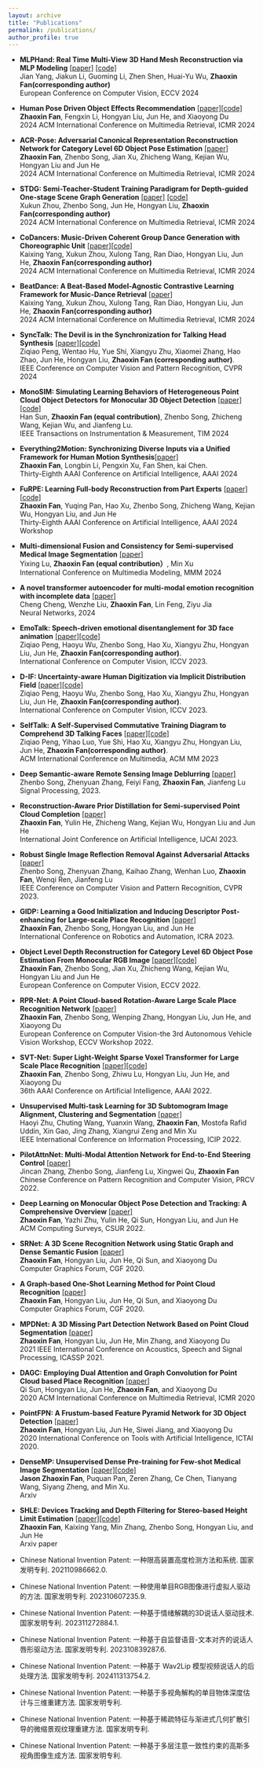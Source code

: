 ```yaml
---
layout: archive
title: "Publications"
permalink: /publications/
author_profile: true
---
```


* **MLPHand: Real Time Multi-View 3D Hand Mesh Reconstruction via MLP Modeling** [[paper]](https://arxiv.org/pdf/2406.16137) [[code]](https://github.com/jackyyang9/MLPHand)    
Jian Yang, Jiakun Li, Guoming Li, Zhen Shen, Huai-Yu Wu, **Zhaoxin Fan(corresponding author)**  
European Conference on Computer Vision, ECCV 2024

* **Human Pose Driven Object Effects Recommendation** [[paper]](https://arxiv.org/pdf/2209.08353.pdf)[[code]](https://github.com/FengxinLee/PoseRec)    
**Zhaoxin Fan**, Fengxin Li, Hongyan Liu, Jun He, and Xiaoyong Du  
2024 ACM International Conference on Multimedia Retrieval, ICMR 2024

* **ACR-Pose: Adversarial Canonical Representation Reconstruction Network for Category Level 6D Object Pose Estimation** [[paper]](https://arxiv.org/pdf/2111.10524.pdf)    
**Zhaoxin Fan**, Zhenbo Song, Jian Xu, Zhicheng Wang, Kejian Wu, Hongyan Liu and Jun He  
2024 ACM International Conference on Multimedia Retrieval, ICMR 2024


* **STDG: Semi-Teacher-Student Training Paradigram for Depth-guided One-stage Scene Graph Generation** [[paper]](https://arxiv.org/pdf/2309.08179.pdf) [[code]](https://github.com/zxk19981227/STDG)  
Xukun Zhou, Zhenbo Song, Jun He, Hongyan Liu, **Zhaoxin Fan(corresponding author)**  
2024 ACM International Conference on Multimedia Retrieval, ICMR 2024

* **CoDancers: Music-Driven Coherent Group Dance Generation with Choreographic Unit** [[paper]](https://dl.acm.org/doi/pdf/10.1145/3652583.3657998?casa_token=RD6esGQp39QAAAAA:mt64fM_vaz605hD5j6WBNBUELNVlzYBfxwsBNhhoS0NnLDxW4wyYIDrY0m5yxnT6Ykr6wi2fi5nOy0Y)[[code]](https://github.com/XulongT/CoDancers)   
Kaixing Yang, Xukun Zhou, Xulong Tang, Ran Diao, Hongyan Liu, Jun He, **Zhaoxin Fan(corresponding author)**  
2024 ACM International Conference on Multimedia Retrieval, ICMR 2024

* **BeatDance: A Beat-Based Model-Agnostic Contrastive Learning Framework for Music-Dance Retrieval** [[paper]](https://arxiv.org/pdf/2310.10300.pdf)    
Kaixing Yang, Xukun Zhou, Xulong Tang, Ran Diao, Hongyan Liu, Jun He, **Zhaoxin Fan(corresponding author)**  
2024 ACM International Conference on Multimedia Retrieval, ICMR 2024


* **SyncTalk: The Devil is in the Synchronization for Talking Head Synthesis** [[paper]](https://arxiv.org/pdf/2311.17590.pdf)[[code]](https://github.com/ZiqiaoPeng/SyncTalk)  
Ziqiao Peng, Wentao Hu, Yue Shi, Xiangyu Zhu, Xiaomei Zhang, Hao Zhao, Jun He, Hongyan Liu, **Zhaoxin Fan (corresponding author)**.  
IEEE Conference on Computer Vision and Pattern Recognition, CVPR 2024

* **MonoSIM: Simulating Learning Behaviors of Heterogeneous Point Cloud Object Detectors for Monocular 3D Object Detection** [[paper]](https://arxiv.org/pdf/2208.09446.pdf) [[code]](https://github.com/sunh18/MonoSIM)   
Han Sun, **Zhaoxin Fan (equal contribution)**, Zhenbo Song, Zhicheng Wang, Kejian Wu, and Jianfeng Lu.  
IEEE Transactions on Instrumentation & Measurement, TIM 2024

* **Everything2Motion: Synchronizing Diverse Inputs via a Unified Framework for Human Motion Synthesis**[[paper]](https://ojs.aaai.org/index.php/AAAI/article/view/27936)  
**Zhaoxin Fan**, Longbin Li, Pengxin Xu, Fan Shen, kai Chen.  
Thirty-Eighth AAAI Conference on Artificial Intelligence, AAAI 2024

* **FuRPE: Learning Full-body Reconstruction from Part Experts** [[paper]](https://arxiv.org/pdf/2212.00731.pdf)[[code]](https://github.com/indigo-99/FuRPE)    
**Zhaoxin Fan**, Yuqing Pan, Hao Xu, Zhenbo Song, Zhicheng Wang, Kejian Wu, Hongyan Liu, and Jun He  
Thirty-Eighth AAAI Conference on Artificial Intelligence, AAAI 2024 Workshop

* **Multi-dimensional Fusion and Consistency for Semi-supervised Medical Image Segmentation** [[paper]](https://arxiv.org/pdf/2309.06618.pdf)    
Yixing Lu, **Zhaoxin Fan (equal contribution）**, Min Xu  
International Conference on Multimedia Modeling, MMM 2024

* **A novel transformer autoencoder for multi-modal emotion recognition with incomplete data** [[paper]](https://www.sciencedirect.com/science/article/pii/S089360802400025X?casa_token=adiVdzjLKUsAAAAA:2wBEqdxXN0qWvMjNQmyBENFLP1G6r4on2P63VmbOhkAfE4vUe0V56XgAjPyRQ7nE8drvaLN8-8Sp)    
Cheng Cheng, Wenzhe Liu, **Zhaoxin Fan**, Lin Feng, Ziyu Jia  
Neural Networks, 2024

* **EmoTalk: Speech-driven emotional disentanglement for 3D face animation** [[paper]](https://arxiv.org/pdf/2303.11089.pdf)[[code]](https://github.com/ZiqiaoPeng/EmoTalk)   
Ziqiao Peng, Haoyu Wu, Zhenbo Song, Hao Xu, Xiangyu Zhu, Hongyan Liu, Jun He, **Zhaoxin Fan(corresponding author)**.  
International Conference on Computer Vision, ICCV 2023.

* **D-IF: Uncertainty-aware Human Digitization via Implicit Distribution Field** [[paper]](https://arxiv.org/pdf/2308.08857.pdf)[[code]](https://github.com/psyai-net/D-IF_release)   
Ziqiao Peng, Haoyu Wu, Zhenbo Song, Hao Xu, Xiangyu Zhu, Hongyan Liu, Jun He, **Zhaoxin Fan(corresponding author)**.  
International Conference on Computer Vision, ICCV 2023.



* **SelfTalk: A Self-Supervised Commutative Training Diagram to Comprehend 3D Talking Faces** [[paper]](https://arxiv.org/pdf/2306.10799.pdf)[[code]](https://github.com/psyai-net/SelfTalk_release)  
Ziqiao Peng, Yihao Luo, Yue Shi, Hao Xu, Xiangyu Zhu, Hongyan Liu, Jun He, **Zhaoxin Fan(corresponding author)**.  
ACM International Conference on Multimedia, ACM MM 2023


* **Deep Semantic-aware Remote Sensing Image Deblurring** [[paper]](https://www.sciencedirect.com/science/article/abs/pii/S0165168423001822)  
Zhenbo Song, Zhenyuan Zhang, Feiyi Fang, **Zhaoxin Fan**, Jianfeng Lu  
Signal Processing, 2023.

* **Reconstruction-Aware Prior Distillation for Semi-supervised Point Cloud Completion** [[paper]](https://arxiv.org/pdf/2204.09186.pdf)  
**Zhaoxin Fan**, Yulin He, Zhicheng Wang, Kejian Wu, Hongyan Liu and Jun He  
International Joint Conference on Artificial Intelligence, IJCAI 2023.

* **Robust Single Image Reflection Removal Against Adversarial Attacks** [[paper]](https://openaccess.thecvf.com/content/CVPR2023/papers/Song_Robust_Single_Image_Reflection_Removal_Against_Adversarial_Attacks_CVPR_2023_paper.pdf)    
Zhenbo Song, Zhenyuan Zhang, Kaihao Zhang, Wenhan Luo, **Zhaoxin Fan**, Wenqi Ren, Jianfeng Lu   
IEEE Conference on Computer Vision and Pattern Recognition, CVPR 2023.


* **GIDP: Learning a Good Initialization and Inducing Descriptor Post-enhancing for Large-scale Place Recognition** [[paper]](https://arxiv.org/pdf/2209.11488.pdf)    
**Zhaoxin Fan**, Zhenbo Song, Hongyan Liu, and Jun He  
International Conference on Robotics and Automation, ICRA 2023.

* **Object Level Depth Reconstruction for Category Level 6D Object Pose Estimation From Monocular RGB Image** [[paper]](https://arxiv.org/pdf/2204.01586.pdf)[[code]](https://github.com/FANzhaoxin666/OLD_Net_release)       
**Zhaoxin Fan**, Zhenbo Song, Jian Xu, Zhicheng Wang, Kejian Wu, Hongyan Liu and Jun He  
European Conference on Computer Vision, ECCV 2022.


* **RPR-Net: A Point Cloud-based Rotation-Aware Large Scale Place Recognition Network** [[paper]](https://arxiv.org/pdf/2108.12790.pdf)    
**Zhaoxin Fan**, Zhenbo Song, Wenping Zhang, Hongyan Liu, Jun He, and Xiaoyong Du  
European Conference on Computer Vision-the 3rd Autonomous Vehicle Vision Workshop, ECCV Workshop 2022.


* **SVT-Net: Super Light-Weight Sparse Voxel Transformer for Large Scale Place Recognition** [[paper]](https://arxiv.org/pdf/2105.00149.pdf)[[code]](https://github.com/ZhenboSong/SVTNet)    
**Zhaoxin Fan**, Zhenbo Song, Zhiwu Lu, Hongyan Liu, Jun He, and Xiaoyong Du  
36th AAAI Conference on Artificial Intelligence, AAAI 2022.


* **Unsupervised Multi-task Learning for 3D Subtomogram Image Alignment, Clustering and Segmentation** [[paper]](https://repository.kaust.edu.sa/server/api/core/bitstreams/97ddabc6-8dde-403c-a7f2-4da45368545f/content)      
Haoyi Zhu, Chuting Wang, Yuanxin Wang, **Zhaoxin Fan**, Mostofa Rafid Uddin, Xin Gao, Jing Zhang, Xiangrui Zeng and Min Xu  
IEEE International Conference on Information Processing, ICIP 2022.

* **PilotAttnNet: Multi-Modal Attention Network for End-to-End Steering Control** [[paper]](https://link.springer.com/chapter/10.1007/978-3-031-18913-5_14)      
Jincan Zhang, Zhenbo Song, Jianfeng Lu, Xingwei Qu, **Zhaoxin Fan**  
Chinese Conference on Pattern Recognition and Computer Vision, PRCV  2022.



* **Deep Learning on Monocular Object Pose Detection and Tracking: A Comprehensive Overview** [[paper]](https://arxiv.org/pdf/2105.14291.pdf)  
**Zhaoxin Fan**, Yazhi Zhu, Yulin He, Qi Sun, Hongyan Liu, and Jun He  
ACM Computing Surveys, CSUR 2022.

* **SRNet: A 3D Scene Recognition Network using Static Graph and Dense Semantic Fusion** [[paper]](https://onlinelibrary.wiley.com/doi/abs/10.1111/cgf.14146)    
**Zhaoxin Fan**, Hongyan Liu, Jun He, Qi Sun, and Xiaoyong Du  
Computer Graphics Forum, CGF 2020. 


* **A Graph‐based One‐Shot Learning Method for Point Cloud Recognition** [[paper]](https://onlinelibrary.wiley.com/doi/abs/10.1111/cgf.14147)    
**Zhaoxin Fan**, Hongyan Liu, Jun He, Qi Sun, and Xiaoyong Du  
Computer Graphics Forum, CGF 2020.


* **MPDNet: A 3D Missing Part Detection Network Based on Point Cloud Segmentation** [[paper]](https://ieeexplore.ieee.org/abstract/document/9414867/)  
**Zhaoxin Fan**, Hongyan Liu, Jun He, Min Zhang, and Xiaoyong Du  
2021 IEEE International Conference on Acoustics, Speech and Signal Processing, ICASSP 2021.


* **DAGC: Employing Dual Attention and Graph Convolution for Point Cloud based Place Recognition** [[paper]](https://dl.acm.org/doi/abs/10.1145/3372278.3390693)  
Qi Sun, Hongyan Liu, Jun He, **Zhaoxin Fan**, and Xiaoyong Du  
2020 ACM International Conference on Multimedia Retrieval, ICMR 2020

* **PointFPN: A Frustum-based Feature Pyramid Network for 3D Object Detection** [[paper]](https://ieeexplore.ieee.org/abstract/document/9288277)  
**Zhaoxin Fan**, Hongyan Liu, Jun He, Siwei Jiang, and Xiaoyong Du  
2020 International Conference on Tools with Artificial Intelligence, ICTAI 2020.



* **DenseMP: Unsupervised Dense Pre-training for Few-shot Medical Image Segmentation** [[paper]](https://arxiv.org/pdf/2307.09604.pdf)[[code]](https://github.com/zhaoxinf/DenseMP_release/tree/main)  
**Jason Zhaoxin Fan**, Puquan Pan, Zeren Zhang, Ce Chen, Tianyang Wang, Siyang Zheng, and Min Xu.  
Arxiv

* **SHLE: Devices Tracking and Depth Filtering for Stereo-based Height Limit Estimation** [[paper]](https://arxiv.org/pdf/2212.11538.pdf)[[code]](https://github.com/Yang-Kaixing/SHLE)    
**Zhaoxin Fan**, Kaixing Yang, Min Zhang, Zhenbo Song, Hongyan Liu, and Jun He  
Arxiv paper





*  Chinese National Invention Patent: 一种限高装置高度检测方法和系统. 国家发明专利. 202110986662.0. 
*  Chinese National Invention Patent: 一种使用单目RGB图像进行虚拟人驱动的方法. 国家发明专利. 202310607235.9. 
*  Chinese National Invention Patent: 一种基于情绪解耦的3D说话人驱动技术. 国家发明专利. 202311272884.1. 
*  Chinese National Invention Patent: 一种基于自监督语音-文本对齐的说话人唇形驱动方法. 国家发明专利. 202310839287.6. 
*  Chinese National Invention Patent: 一种基于 Wav2Lip 模型视频说话人的后处理方法. 国家发明专利. 202411313754.2. 
*  Chinese National Invention Patent: 一种基于多视角解构的单目物体深度估计与三维重建方法. 国家发明专利. 
*  Chinese National Invention Patent: 一种基于稀疏特征与渐进式几何扩散引导的微缩景观纹理重建方法. 国家发明专利. 
*  Chinese National Invention Patent: 一种基于多层注意一致性约束的高斯多视角图像生成方法. 国家发明专利. 
